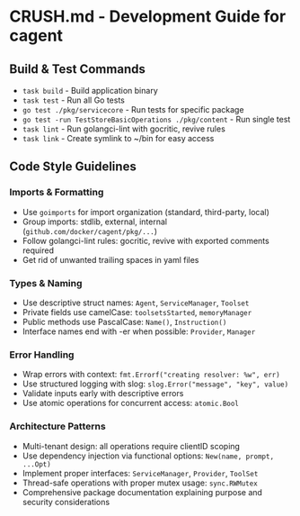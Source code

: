 # CRUSH.md - Development Guide for cagent

## Build & Test Commands

- `task build` - Build application binary
- `task test` - Run all Go tests
- `go test ./pkg/servicecore` - Run tests for specific package
- `go test -run TestStoreBasicOperations ./pkg/content` - Run single test
- `task lint` - Run golangci-lint with gocritic, revive rules
- `task link` - Create symlink to ~/bin for easy access

## Code Style Guidelines

### Imports & Formatting

- Use `goimports` for import organization (standard, third-party, local)
- Group imports: stdlib, external, internal (`github.com/docker/cagent/pkg/...`)
- Follow golangci-lint rules: gocritic, revive with exported comments required
- Get rid of unwanted trailing spaces in yaml files

### Types & Naming

- Use descriptive struct names: `Agent`, `ServiceManager`, `Toolset`
- Private fields use camelCase: `toolsetsStarted`, `memoryManager`
- Public methods use PascalCase: `Name()`, `Instruction()`
- Interface names end with -er when possible: `Provider`, `Manager`

### Error Handling

- Wrap errors with context: `fmt.Errorf("creating resolver: %w", err)`
- Use structured logging with slog: `slog.Error("message", "key", value)`
- Validate inputs early with descriptive errors
- Use atomic operations for concurrent access: `atomic.Bool`

### Architecture Patterns

- Multi-tenant design: all operations require clientID scoping
- Use dependency injection via functional options: `New(name, prompt, ...Opt)`
- Implement proper interfaces: `ServiceManager`, `Provider`, `ToolSet`
- Thread-safe operations with proper mutex usage: `sync.RWMutex`
- Comprehensive package documentation explaining purpose and security considerations

